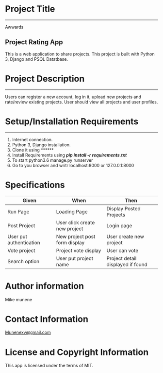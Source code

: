 # Project Title
*****************
Awwards
## Project Rating App
This is a web application to share projects. This project is built with Python 3, Django and PSQL Datatbase.

# Project Description
*******************
Users can register a new account, log in it, upload new projects and rate/review existing projects. User should view all projects and user profiles.

# Setup/Installation Requirements
**********************************
1. Internet connection.
2. Python 3, Django installation.
3. Clone it using ******
4. Install Requirements using ***pip install -r requirements.txt***
5. To start python3.6 manage.py runserver
6. Go to you browser and writr localhost:8000 or 127.0.0.1:8000

# Specifications
|Given|When|Then|
|-----|----|----|
|Run Page|Loading Page|Display Posted Projects|
|Post Project|User click create new project|Login page|
|User put authentication |New project post form display|User create new project|
|Vote project|Project vote display|User can vote|
|Search option|User put project name|Project detail displayed if found|


# Author information
Mike munene

# Contact Information
Munenexv@gmail.com


# License and Copyright Information

This app is licensed under the terms of MIT.
